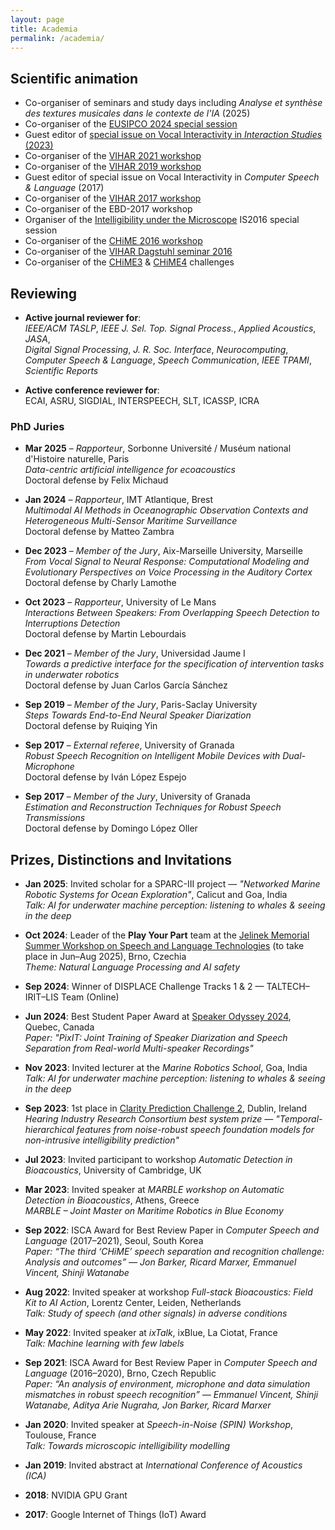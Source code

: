 ```yaml
---
layout: page
title: Academia
permalink: /academia/
---
```



## Scientific animation
- Co-organiser of seminars and study days including *Analyse et synthèse des textures musicales dans le contexte de l'IA* (2025)  
- Co-organiser of the [EUSIPCO 2024 special session](https://cmsworkshops.com/EUSIPCO2024/view_session.php?SessionID=1059)  
- Guest editor of [special issue on Vocal Interactivity in *Interaction Studies* (2023)](https://benjamins.com/catalog/is.24.1?srsltid=AfmBOoprPigXci_SGzUaRAYfAvQCt3nPi1_XTfjPpqZMMubhMuFQXqq9) 
- Co-organiser of the [VIHAR 2021 workshop](https://vihar-2021.vihar.org/)  
- Co-organiser of the [VIHAR 2019 workshop](https://vihar-2019.vihar.org/)  
- Guest editor of special issue on Vocal Interactivity in *Computer Speech & Language* (2017)  
- Co-organiser of the [VIHAR 2017 workshop](https://vihar-2017.vihar.org/)  
- Co-organiser of the EBD-2017 workshop 
- Organiser of the [Intelligibility under the Microscope](http://spandh.dcs.shef.ac.uk/2016_is_microintelligibility/) IS2016 special session  
- Co-organiser of the [CHiME 2016 workshop](https://www.chimechallenge.org/workshops/chime2016/index)  
- Co-organiser of the [VIHAR Dagstuhl seminar 2016](https://www.dagstuhl.de/en/seminars/seminar-calendar/seminar-details/16442)  
- Co-organiser of the [CHiME3](http://spandh.dcs.shef.ac.uk/chime_challenge/chime2015/) & [CHiME4](http://spandh.dcs.shef.ac.uk/chime_challenge/) challenges  

## Reviewing
- **Active journal reviewer for**:  
  *IEEE/ACM TASLP*, *IEEE J. Sel. Top. Signal Process.*, *Applied Acoustics*, *JASA*,  
  *Digital Signal Processing*, *J. R. Soc. Interface*, *Neurocomputing*,  
  *Computer Speech & Language*, *Speech Communication*, *IEEE TPAMI*, *Scientific Reports*  

- **Active conference reviewer for**:  
  ECAI, ASRU, SIGDIAL, INTERSPEECH, SLT, ICASSP, ICRA  

### PhD Juries

- **Mar 2025** – *Rapporteur*, Sorbonne Université / Muséum national d'Histoire naturelle, Paris  
  *Data-centric artificial intelligence for ecoacoustics*  
  Doctoral defense by Felix Michaud

- **Jan 2024** – *Rapporteur*, IMT Atlantique, Brest  
  *Multimodal AI Methods in Oceanographic Observation Contexts and Heterogeneous Multi-Sensor Maritime Surveillance*  
  Doctoral defense by Matteo Zambra

- **Dec 2023** – *Member of the Jury*, Aix-Marseille University, Marseille  
  *From Vocal Signal to Neural Response: Computational Modeling and Evolutionary Perspectives on Voice Processing in the Auditory Cortex*  
  Doctoral defense by Charly Lamothe

- **Oct 2023** – *Rapporteur*, University of Le Mans  
  *Interactions Between Speakers: From Overlapping Speech Detection to Interruptions Detection*  
  Doctoral defense by Martin Lebourdais

- **Dec 2021** – *Member of the Jury*, Universidad Jaume I  
  *Towards a predictive interface for the specification of intervention tasks in underwater robotics*  
  Doctoral defense by Juan Carlos García Sánchez

- **Sep 2019** – *Member of the Jury*, Paris-Saclay University  
  *Steps Towards End-to-End Neural Speaker Diarization*  
  Doctoral defense by Ruiqing Yin

- **Sep 2017** – *External referee*, University of Granada  
  *Robust Speech Recognition on Intelligent Mobile Devices with Dual-Microphone*  
  Doctoral defense by Iván López Espejo

- **Sep 2017** – *Member of the Jury*, University of Granada  
  *Estimation and Reconstruction Techniques for Robust Speech Transmissions*  
  Doctoral defense by Domingo López Oller

## Prizes, Distinctions and Invitations
- **Jan 2025**: Invited scholar for a SPARC-III project — *"Networked Marine Robotic Systems for Ocean Exploration"*, Calicut and Goa, India  
  *Talk: AI for underwater machine perception: listening to whales & seeing in the deep*

- **Oct 2024**: Leader of the **Play Your Part** team at the [Jelinek Memorial Summer Workshop on Speech and Language Technologies](https://jsalt2025.fit.vut.cz/) (to take place in Jun–Aug 2025), Brno, Czechia  
  *Theme: Natural Language Processing and AI safety*

- **Sep 2024**: Winner of DISPLACE Challenge Tracks 1 & 2 — TALTECH–IRIT–LIS Team (Online)

- **Jun 2024**: Best Student Paper Award at [Speaker Odyssey 2024](https://www.odyssey2024.org/outputs#h.xk3gax56oef6), Quebec, Canada  
  *Paper: "PixIT: Joint Training of Speaker Diarization and Speech Separation from Real-world Multi-speaker Recordings"*

- **Nov 2023**: Invited lecturer at the *Marine Robotics School*, Goa, India  
  *Talk: AI for underwater machine perception: listening to whales & seeing in the deep*

- **Sep 2023**: 1st place in [Clarity Prediction Challenge 2](https://claritychallenge.org/clarity2023-workshop/results.html), Dublin, Ireland  
  *Hearing Industry Research Consortium best system prize — "Temporal-hierarchical features from noise-robust speech foundation models for non-intrusive intelligibility prediction"*

- **Jul 2023**: Invited participant to workshop *Automatic Detection in Bioacoustics*, University of Cambridge, UK

- **Mar 2023**: Invited speaker at *MARBLE workshop on Automatic Detection in Bioacoustics*, Athens, Greece  
  *MARBLE – Joint Master on Maritime Robotics in Blue Economy*

- **Sep 2022**: ISCA Award for Best Review Paper in *Computer Speech and Language* (2017–2021), Seoul, South Korea  
  *Paper: “The third ‘CHiME’ speech separation and recognition challenge: Analysis and outcomes” — Jon Barker, Ricard Marxer, Emmanuel Vincent, Shinji Watanabe*

- **Aug 2022**: Invited speaker at workshop *Full-stack Bioacoustics: Field Kit to AI Action*, Lorentz Center, Leiden, Netherlands  
  *Talk: Study of speech (and other signals) in adverse conditions*

- **May 2022**: Invited speaker at *ixTalk*, ixBlue, La Ciotat, France  
  *Talk: Machine learning with few labels*

- **Sep 2021**: ISCA Award for Best Review Paper in *Computer Speech and Language* (2016–2020), Brno, Czech Republic  
  *Paper: “An analysis of environment, microphone and data simulation mismatches in robust speech recognition” — Emmanuel Vincent, Shinji Watanabe, Aditya Arie Nugraha, Jon Barker, Ricard Marxer*

- **Jan 2020**: Invited speaker at *Speech-in-Noise (SPIN) Workshop*, Toulouse, France  
  *Talk: Towards microscopic intelligibility modelling*

- **Jan 2019**: Invited abstract at *International Conference of Acoustics (ICA)*

- **2018**: NVIDIA GPU Grant

- **2017**: Google Internet of Things (IoT) Award
